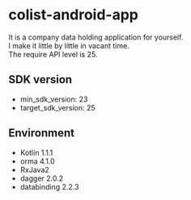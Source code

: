 # colist-android-app
It is a company data holding application for yourself.  
I make it little by little in vacant time.  
The require API level is 25.

## SDK version
* min_sdk_version: 23
* target_sdk_version: 25

## Environment
* Kotlin 1.1.1
* orma 4.1.0
* RxJava2
* dagger 2.0.2
* databinding 2.2.3
